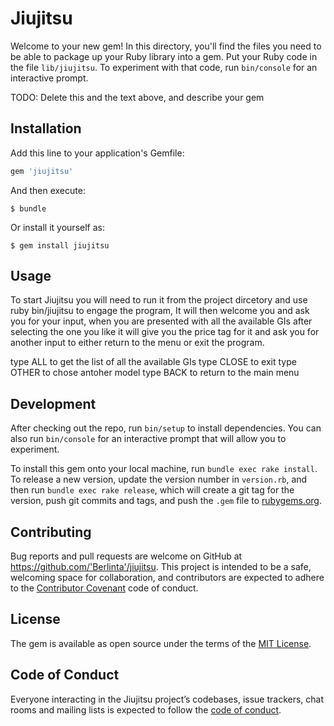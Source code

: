 # Jiujitsu

Welcome to your new gem! In this directory, you'll find the files you need to be able to package up your Ruby library into a gem. Put your Ruby code in the file `lib/jiujitsu`. To experiment with that code, run `bin/console` for an interactive prompt.

TODO: Delete this and the text above, and describe your gem

## Installation

Add this line to your application's Gemfile:

```ruby
gem 'jiujitsu'
```

And then execute:

    $ bundle

Or install it yourself as:

    $ gem install jiujitsu

## Usage

To start Jiujitsu you will need to run it from the project dircetory and use ruby bin/jiujitsu to engage the program, It will then welcome you and ask you for your input, when you are presented with all the available GIs after selecting the one you like it will give you the price tag for it and ask you for another input to either return to the menu or exit the program.

type ALL to get the list of all the available GIs
type CLOSE to exit
type OTHER to chose antoher model
type BACK to return to the main menu



## Development

After checking out the repo, run `bin/setup` to install dependencies. You can also run `bin/console` for an interactive prompt that will allow you to experiment.

To install this gem onto your local machine, run `bundle exec rake install`. To release a new version, update the version number in `version.rb`, and then run `bundle exec rake release`, which will create a git tag for the version, push git commits and tags, and push the `.gem` file to [rubygems.org](https://rubygems.org).

## Contributing

Bug reports and pull requests are welcome on GitHub at https://github.com/'Berlinta'/jiujitsu. This project is intended to be a safe, welcoming space for collaboration, and contributors are expected to adhere to the [Contributor Covenant](http://contributor-covenant.org) code of conduct.

## License

The gem is available as open source under the terms of the [MIT License](https://opensource.org/licenses/MIT).

## Code of Conduct

Everyone interacting in the Jiujitsu project’s codebases, issue trackers, chat rooms and mailing lists is expected to follow the [code of conduct](https://github.com/'Berlinta'/jiujitsu/blob/master/CODE_OF_CONDUCT.md).
